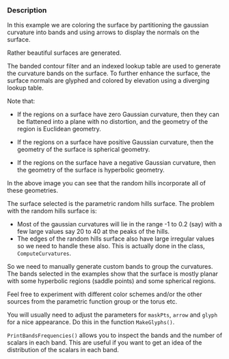 ### Description

In this example we are coloring the surface by partitioning the gaussian curvature into bands and using arrows to display the normals on the surface.

Rather beautiful surfaces are generated.

The banded contour filter and an indexed lookup table are used to generate the curvature bands on the surface. To further enhance the surface, the surface normals are glyphed and colored by elevation using a diverging lookup table.

Note that:

- If the regions on a surface have zero Gaussian curvature, then they can be flattened into a plane with no distortion, and the geometry of the region is Euclidean geometry.

- If the regions on a surface have positive Gaussian curvature, then the geometry of the surface is spherical geometry.

- If the regions on the surface have a negative Gaussian curvature, then the geometry of the surface is hyperbolic geometry.

In the above image you can see that the random hills incorporate all of these geometries.

The surface selected is the parametric random hills surface. The problem with the random hills surface is:

- Most of the gaussian curvatures will lie in the range -1 to 0.2 (say) with a few large values say 20 to 40 at the peaks of the hills.
- The edges of the random hills surface also have large irregular values so we need to handle these also. This is actually done in the class, `ComputeCurvatures`.

So we need to manually generate custom bands to group the curvatures. The bands selected in the examples show that the surface is mostly planar with some hyperbolic regions (saddle points) and some spherical regions.

Feel free to experiment with different color schemes and/or the other sources from the parametric function group or the torus etc.

You will usually need to adjust the parameters for `maskPts`, `arrow` and `glyph` for a nice appearance.
Do this in the function `MakeGlyphs()`.

`PrintBandsFrequencies()` allows you to inspect the bands and the number of scalars in each band. This are useful if you want to get an idea of the distribution of the scalars in each band.
